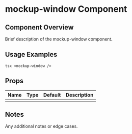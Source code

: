 # mockup-window Component

## Component Overview

Brief description of the mockup-window component.

## Usage Examples

`tsx
<mockup-window />
`

## Props

| Name | Type | Default | Description |
| ---- | ---- | ------- | ----------- |
|      |      |         |             |

## Notes

Any additional notes or edge cases.
